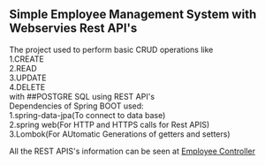 ## Simple Employee Management System with Webservies Rest API's

The project used to perform basic CRUD operations like<br>
1.CREATE<br>
2.READ<br>
3.UPDATE<br>
4.DELETE<br>
with 
##POSTGRE SQL using REST API's<br>
Dependencies of Spring BOOT used:<br>
1.spring-data-jpa(To connect to data base)<br>
2.spring web(For HTTP and HTTPS calls for Rest APIS)<br>
3.Lombok(For AUtomatic Generations of getters and setters)

All the REST APIS's information can be seen at 
[Employee Controller]('https://github.com/jayanthi-ch98/Springboot-Microservices/blob/main/Projects/ems-backend/ems-backend/src/main/java/net/jayanthi/controller/EmployeeController.java')

